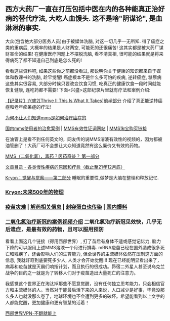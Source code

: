 ## 西方大药厂一直在打压包括中医在内的各种能真正治好病的替代疗法, 大吃人血馒头. 这不是啥"阴谋论", 是血淋淋的事实.
大众(包含绝大部分医务人员)由于被媒体洗脑, 对这一切几乎一无所知. 得了癌症之类的重病后, 大概率的结果是人财两空, 可能死的还很痛苦! 这其实都是被大药厂谋财害命的结果! 在健康医疗问题上不摆脱洗脑, 看不清真相, 很可能的结果就是将来得病死了都不知道自己到底是怎么死的!

看看这些资料吧, 如果这些你之前都没看过, 那说明你关于健康的知识都来自于媒体和教课书的洗脑, 趁早觉醒! 癌症根本不是什么多可怕的疾病, 逆转癌症, 糖尿病这些其实很容易, 大部分时候只要改变饮食习惯, 吃真正的健康饮食一段时间就能恢复健康, 连吃药都不需要! 下面<兴盛>这部纪录片里就有疗法和案例介绍: 

[【纪录片】兴盛2[Thrive II This Is What It Takes]前半部分](https://www.bilibili.com/video/BV1fZ4y1Q7Ar) 介绍了真正能逆转癌症和老年痴呆症的疗法!

[为何不让人们知道mms是如何治疗癌症的](https://mp.weixin.qq.com/s/D1gLAh5X4RpJ09Ek7eRrkg)

[国内mms使用者的治愈案例](https://mp.weixin.qq.com/s/979WLjmxF13PVPApSEnLnA)  |   [MMS有效性证词网站](https://mmstestimonials.co/)   |  [MMS淘宝购买链接](https://shop162291631.taobao.com/)

在油管上是看不到任何英文的，网友传的说MMS溶液有效性的视频的，因为都被油管删了！大药厂可不会想让大众知道竟然有这么廉价又有效的药物。

[MMS（二氧化氯），毒药？医药奇迹？ 第一部分](https://www.bilibili.com/video/BV14a411R7Xi) 

[文章目录 - 各类慢性疾病的原因和疗愈（截止至21年12月底）](https://mp.weixin.qq.com/s/VN5a1WA9ur8xXc_lMa2LJQ) 

[Kryon：觉醒与觉察——第二部分](https://mp.weixin.qq.com/s/YK54JXElEPMqmwnPN_FpjQ) 睡眠的重要性,做梦是大脑在整理和释放记忆.

### [Kryon:未来500年的物理](https://mp.weixin.qq.com/s/LLwLO-EctM1cTufqRtpSLg)


### [疫苗灾难](https://gettr.com/hashtag/%23%E7%96%AB%E8%8B%97%E7%81%BE%E9%9A%BE)  |  [解药相关信息](https://gettr.com/user/adelin)  |  [刺突蛋白也传染](https://gettr.com/post/pt6b3z7e1f)  |  [国内爆料](https://gettr.com/post/p14q15k91a8) 
### [二氧化氯治疗新冠的案例视频介绍](https://gettr.com/streaming/p1723520b8a) 二氧化氯治疗新冠见效快，几乎无后遗症，是最有效的药物，且可以服用预防

看看上面这几个链接（得用西部世界）, 打了苗后有身体不适或感觉记忆力, 脑力下降的可以服用上述MMS溶液一个月进行排毒. mRNA疫苗已经在国外造成很多死亡和残疾了，还会影响人们的生育能力, 但全世界的主流媒体依然在压制这方面的信息, 我就好奇到底要死多少人, 人类才会开始觉醒!!! 现在已经能明显看出来了， 病毒和疫苗就是灭霸们响指计划，而且执行的很成功。昴宿二外星人甚至说乌克兰战争的目的之一就是为了转移人们对于疫苗造出大量死亡的注意力。

我感觉这个世界正在淘汰掉那些不愿意觉醒，没有任何独立思考能力，只会相信官方和主流媒体的人。当然对于能最后活下来的人来说，人口减少是好事，毕竟没那么多人也就没那么卷了，地球环境也不会遭到更多的破坏。希望能看到以上文字的人都能觉醒，更加健康和更有智慧的活着！

[西部世界VPN-不翻就能上](https://wwsj9688.xyz/)
